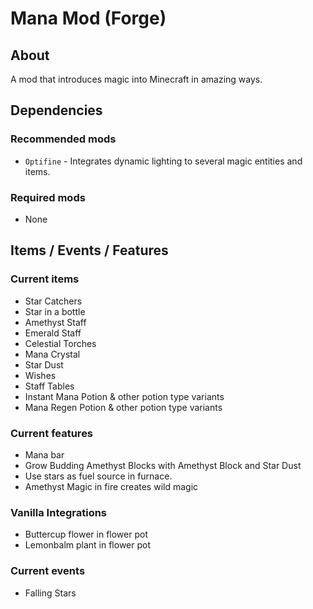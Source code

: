 # Mana Mod (Forge)

## About
A mod that introduces magic into Minecraft in amazing ways.

## Dependencies
### Recommended mods
* `Optifine` - Integrates dynamic lighting to several magic entities and items.

### Required mods
* None

## Items / Events / Features
### Current items
* Star Catchers
* Star in a bottle
* Amethyst Staff
* Emerald Staff
* Celestial Torches
* Mana Crystal
* Star Dust
* Wishes
* Staff Tables
* Instant Mana Potion & other potion type variants
* Mana Regen Potion & other potion type variants

### Current features
* Mana bar
* Grow Budding Amethyst Blocks with Amethyst Block and Star Dust
* Use stars as fuel source in furnace.
* Amethyst Magic in fire creates wild magic

### Vanilla Integrations
* Buttercup flower in flower pot
* Lemonbalm plant in flower pot

### Current events
* Falling Stars
